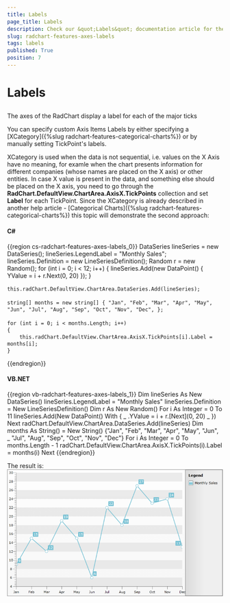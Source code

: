 ```yaml
---
title: Labels
page_title: Labels
description: Check our &quot;Labels&quot; documentation article for the RadChart WPF control.
slug: radchart-features-axes-labels
tags: labels
published: True
position: 7
---
```


# Labels



## 

The axes of the RadChart display a label for each of the major ticks

You can specify custom Axis Items Labels by either specifying a [XCategory]({%slug radchart-features-categorical-charts%}) or by manually setting TickPoint's labels. 

XCategory is used when the data is not sequential, i.e. values on the X Axis have no meaning, for examle when the chart presents information for different companies (whose names are placed on the X axis) or other entities. In case X value is present in the data, and something else should be placed on the X axis, you need to go through the __RadChart.DefaultView.ChartArea.AxisX.TickPoints__ collection and set __Label__ for each TickPoint. Since the XCategory is already described in another help article - [Categorical Charts]({%slug radchart-features-categorical-charts%}) this topic will demonstrate the second approach:

#### __C#__

{{region cs-radchart-features-axes-labels_0}}
	DataSeries lineSeries = new DataSeries();
	lineSeries.LegendLabel = "Monthly Sales";
	lineSeries.Definition = new LineSeriesDefinition();
	Random r = new Random();
	for (int i = 0; i < 12; i++)
	{
	    lineSeries.Add(new DataPoint() { YValue = i + r.Next(0, 20) });
	}
	
	this.radChart.DefaultView.ChartArea.DataSeries.Add(lineSeries);
	
	string[] months = new string[] { "Jan", "Feb", "Mar", "Apr", "May", "Jun", "Jul", "Aug", "Sep", "Oct", "Nov", "Dec", };
	
	for (int i = 0; i < months.Length; i++)
	{
	    this.radChart.DefaultView.ChartArea.AxisX.TickPoints[i].Label = months[i];
	}
{{endregion}}



#### __VB.NET__

{{region vb-radchart-features-axes-labels_1}}
	Dim lineSeries As New DataSeries()
	lineSeries.LegendLabel = "Monthly Sales"
	lineSeries.Definition = New LineSeriesDefinition()
	Dim r As New Random()
	For i As Integer = 0 To 11
	    lineSeries.Add(New DataPoint() With { _
	     .YValue = i + r.[Next](0, 20) _
	    })
	Next
	radChart.DefaultView.ChartArea.DataSeries.Add(lineSeries)
	Dim months As String() = New String() {"Jan", "Feb", "Mar", "Apr", "May", "Jun", _
	 "Jul", "Aug", "Sep", "Oct", "Nov", "Dec"}
	For i As Integer = 0 To months.Length - 1
	    radChart.DefaultView.ChartArea.AxisX.TickPoints(i).Label = months(i)
	Next
{{endregion}}



The result is:
![](images/RadChart_Features_Axes_Labels_01.png)


